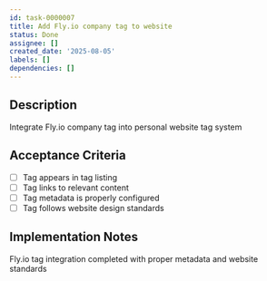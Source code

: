 ```yaml
---
id: task-0000007
title: Add Fly.io company tag to website
status: Done
assignee: []
created_date: '2025-08-05'
labels: []
dependencies: []
---
```


## Description

Integrate Fly.io company tag into personal website tag system

## Acceptance Criteria

- [ ] Tag appears in tag listing
- [ ] Tag links to relevant content
- [ ] Tag metadata is properly configured
- [ ] Tag follows website design standards

## Implementation Notes

Fly.io tag integration completed with proper metadata and website standards

